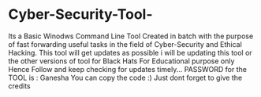 # Cyber-Security-Tool-
Its a Basic Winodws Command Line Tool Created in batch with the purpose of fast forwarding useful tasks in the field of Cyber-Security and Ethical Hacking. This tool will get updates as possible i will be updating this tool or the other versions of tool for Black Hats For Educational purpose only Hence Follow and keep checking for updates timely...
PASSWORD for the TOOL is : Ganesha
You can copy the code :) Just dont forget to give the credits 
